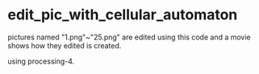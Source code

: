# edit_pic_with_cellular_automaton

pictures named "1.png"~"25.png" are edited using this code and a movie shows how they edited is created.

using processing-4.
